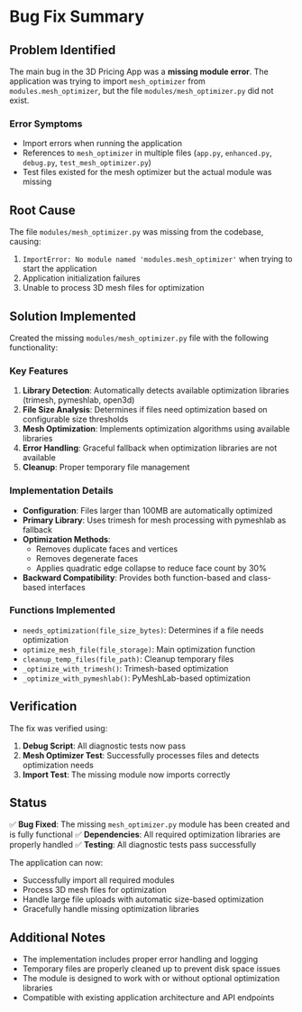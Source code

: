 # Bug Fix Summary

## Problem Identified
The main bug in the 3D Pricing App was a **missing module error**. The application was trying to import `mesh_optimizer` from `modules.mesh_optimizer`, but the file `modules/mesh_optimizer.py` did not exist.

### Error Symptoms
- Import errors when running the application
- References to `mesh_optimizer` in multiple files (`app.py`, `enhanced.py`, `debug.py`, `test_mesh_optimizer.py`)
- Test files existed for the mesh optimizer but the actual module was missing

## Root Cause
The file `modules/mesh_optimizer.py` was missing from the codebase, causing:
1. `ImportError: No module named 'modules.mesh_optimizer'` when trying to start the application
2. Application initialization failures
3. Unable to process 3D mesh files for optimization

## Solution Implemented
Created the missing `modules/mesh_optimizer.py` file with the following functionality:

### Key Features
1. **Library Detection**: Automatically detects available optimization libraries (trimesh, pymeshlab, open3d)
2. **File Size Analysis**: Determines if files need optimization based on configurable size thresholds
3. **Mesh Optimization**: Implements optimization algorithms using available libraries
4. **Error Handling**: Graceful fallback when optimization libraries are not available
5. **Cleanup**: Proper temporary file management

### Implementation Details
- **Configuration**: Files larger than 100MB are automatically optimized
- **Primary Library**: Uses trimesh for mesh processing with pymeshlab as fallback
- **Optimization Methods**:
  - Removes duplicate faces and vertices
  - Removes degenerate faces
  - Applies quadratic edge collapse to reduce face count by 30%
- **Backward Compatibility**: Provides both function-based and class-based interfaces

### Functions Implemented
- `needs_optimization(file_size_bytes)`: Determines if a file needs optimization
- `optimize_mesh_file(file_storage)`: Main optimization function
- `cleanup_temp_files(file_path)`: Cleanup temporary files
- `_optimize_with_trimesh()`: Trimesh-based optimization
- `_optimize_with_pymeshlab()`: PyMeshLab-based optimization

## Verification
The fix was verified using:
1. **Debug Script**: All diagnostic tests now pass
2. **Mesh Optimizer Test**: Successfully processes files and detects optimization needs
3. **Import Test**: The missing module now imports correctly

## Status
✅ **Bug Fixed**: The missing `mesh_optimizer.py` module has been created and is fully functional
✅ **Dependencies**: All required optimization libraries are properly handled
✅ **Testing**: All diagnostic tests pass successfully

The application can now:
- Successfully import all required modules
- Process 3D mesh files for optimization
- Handle large file uploads with automatic size-based optimization
- Gracefully handle missing optimization libraries

## Additional Notes
- The implementation includes proper error handling and logging
- Temporary files are properly cleaned up to prevent disk space issues
- The module is designed to work with or without optional optimization libraries
- Compatible with existing application architecture and API endpoints